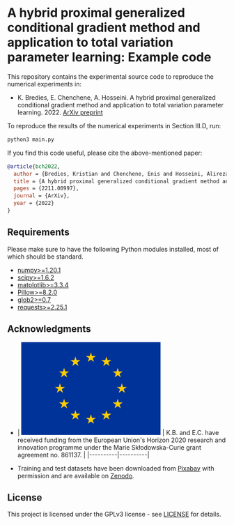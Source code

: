 # A hybrid proximal generalized conditional gradient method and application to total variation parameter learning: Example code

This repository contains the experimental source code to reproduce the numerical experiments in:

* K. Bredies, E. Chenchene, A. Hosseini. A hybrid proximal generalized conditional gradient method and application to total variation parameter learning. 2022. [ArXiv preprint](https://arxiv.org/abs/2211.00997)

To reproduce the results of the numerical experiments in Section III.D, run:
```bash
python3 main.py
```

If you find this code useful, please cite the above-mentioned paper:
```BibTeX
@article{bch2022,
  author = {Bredies, Kristian and Chenchene, Enis and Hosseini, Alireza},
  title = {A hybrid proximal generalized conditional gradient method and application to total variation parameter learning},
  pages = {2211.00997},
  journal = {ArXiv},
  year = {2022}
}
```

## Requirements

Please make sure to have the following Python modules installed, most of which should be standard.

* [numpy>=1.20.1](https://pypi.org/project/numpy/)
* [scipy>=1.6.2](https://pypi.org/project/scipy/)
* [matplotlib>=3.3.4](https://pypi.org/project/matplotlib/)
* [Pillow>=8.2.0](https://pypi.org/project/Pillow/)
* [glob2>=0.7](https://pypi.org/project/glob2/)
* [requests>=2.25.1](https://pypi.org/project/requests/)

## Acknowledgments  

* | ![](<euflag.png>) | K.B. and E.C. have received funding from the European Union's Horizon 2020 research and innovation programme under the Marie Skłodowska-Curie grant agreement no. 861137. |
|----------|----------|

* Training and test datasets have been downloaded from [Pixabay](https://pixabay.com/) with permission and are available on [Zenodo](https://doi.org/10.5281/zenodo.7267054).
  
## License  
This project is licensed under the GPLv3 license - see [LICENSE](LICENSE) for details.
